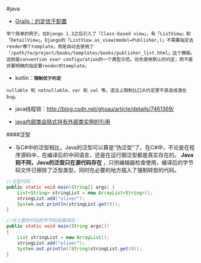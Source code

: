 #java


- [Grails：约定优于配置](http://www.infoq.com/cn/articles/case-study-grails-partii/)  

```
举个简单的例子。在Django 1.3之后引入了「Class-based view」，有「ListView」和「DetailView」。Django的「ListView.as_view(model=Publisher,)」不需要指定去render哪个template，而是自动去使用了「/path/to/project/books/templates/books/publisher_list.html」这个模板。这即是convention over configuration的一个典型示范。优先使用默认的约定，而不是非要明确的指定要render的template。
```

- kotlin：**`限制优于约定`**  

```
nullable 和 notnullable、var 和 val 等。语法上限制比口头约定更不易造成潜在 bug。
```

- java线程锁：http://blog.csdn.net/ghsau/article/details/7461369/

- [java内部类会隐式持有外部类实例的引用](http://droidyue.com/blog/2014/10/02/the-private-modifier-in-java/)

####泛型
- 与C#中的泛型相比，Java的泛型可以算是“伪泛型”了。在C#中，不论是在程序源码中、在编译后的中间语言，还是在运行期泛型都是真实存在的。 **Java则不同，Java的泛型只在源代码存在** ，只供编辑器检查使用，编译后的字节码文件已擦除了泛型类型，同时在必要的地方插入了强制转型的代码。   

```java
//泛型代码：
public static void main(String[] args) {  
    List<String> stringList = new ArrayList<String>();  
    stringList.add("oliver");  
    System.out.println(stringList.get(0));  
}  

//将上面的代码的字节码反编译后：
public static void main(String args[])  
{  
    List stringList = new ArrayList();  
    stringList.add("oliver");  
    System.out.println((String)stringList.get(0));  
}
```